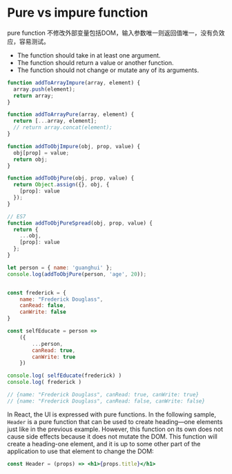 # Pure vs impure function

pure function 不修改外部变量包括DOM，输入参数唯一则返回值唯一，没有负效应，容易测试。

- The function should take in at least one argument.
- The function should return a value or another function.
- The function should not change or mutate any of its arguments.

```javascript
function addToArrayImpure(array, element) {
  array.push(element);
  return array;
}

function addToArrayPure(array, element) {
  return [...array, element];
  // return array.concat(element);
}

function addToObjImpure(obj, prop, value) {
  obj[prop] = value;
  return obj;
}

function addToObjPure(obj, prop, value) {
  return Object.assign({}, obj, {
    [prop]: value
  });
}

// ES7
function addToObjPureSpread(obj, prop, value) {
  return {
    ...obj,
    [prop]: value
  };
}

let person = { name: 'guanghui' };
console.log(addToObjPure(person, 'age', 20));


const frederick = {
    name: "Frederick Douglass",
    canRead: false,
    canWrite: false
}

const selfEducate = person =>
    ({
        ...person,
        canRead: true,
        canWrite: true
    })

console.log( selfEducate(frederick) )
console.log( frederick )

// {name: "Frederick Douglass", canRead: true, canWrite: true}
// {name: "Frederick Douglass", canRead: false, canWrite: false}
```

In React, the UI is expressed with pure functions. In the following sample, `Header` is a pure function that can be used to create heading—one elements just like in the previous example. However, this function on its own does not cause side effects because it does not mutate the DOM. This function will create a heading-one element, and it is up to some other part of the application to use that element to change the DOM:

```jsx
const Header = (props) => <h1>{props.title}</h1>
```
